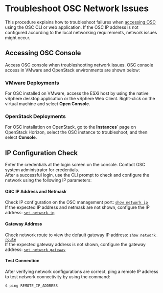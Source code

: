 # Troubleshoot OSC Network Issues  
This procedure explains how to troubleshoot failures when [accessing OSC](/gettingstarted/accessing.md) using the OSC CLI or web application. If the OSC IP address is not configured according to the local networking requirements, network issues might occur.  
## Accessing OSC Console  
Access OSC console when troubleshooting network issues. OSC console access in VMware and OpenStack environments are shown below:

### VMware Deployments  
For OSC installed on VMware, access the ESXi host by using the native vSphere desktop application or the vSphere Web Client. 
Right-click on the virtual machine and select **Open Console**.

### OpenStack Deployments ###  
For OSC installation on OpenStack, go to the **Instances**` page on OpenStack Horizon, select the OSC instance to troubleshoot, and then select **Console**.  

## IP Configuration Check ##
Enter the credentials at the login screen on the console. Contact OSC system administrator for credentials.  
After a successful login, use the CLI prompt to check and configure the network using the following IP parameters:  

#### OSC IP Address and Netmask  
Check IP configuration on the OSC management port:   [`show network ip`](/references/cli.md/#user-content-show-network-ip)  
If the expected IP address and netmask are not shown, configure the IP address:  [`set network ip`](/references/cli.md/#user-content-set-network-ip)  

#### Gateway Address  
Check network route to view the default gateway IP address:  [`show network route`](/references/cli.md/#user-content-show-network-route)  
If the expected gateway address is not shown, configure the gateway address: [`set network gateway`](/references/cli.md/#user-content-set-network-gateway)  

#### Test Connection 
After verifying network configurations are correct, ping a remote IP address to test network connectivity by using the command:  
```
$ ping REMOTE_IP_ADDRESS
```